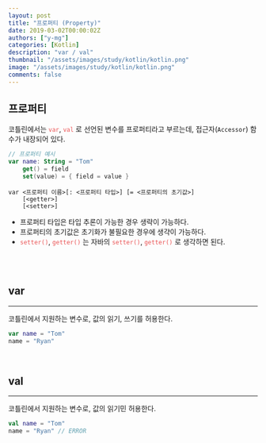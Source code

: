 ```yaml
---
layout: post
title: "프로퍼티 (Property)"
date: 2019-03-02T00:00:02Z
authors: ["y-mg"]
categories: [Kotlin]
description: "var / val"
thumbnail: "/assets/images/study/kotlin/kotlin.png"
image: "/assets/images/study/kotlin/kotlin.png"
comments: false
---
```


## 프로퍼티
코틀린에서는 <code style="color: #eb5657;">var</code>, <code style="color: #eb5657;">val</code> 로 선언된 변수를 프로퍼티라고 부르는데, 접근자(`Accessor`) 함수가 내장되어 있다.
<br/>

```kotlin
// 프로퍼티 예시
var name: String = "Tom"
    get() = field
    set(value) = { field = value }
```

```
var <프로퍼티 이름>[: <프로퍼티 타입>] [= <프로퍼티의 초기값>]
    [<getter>]
    [<setter>]
```
- 프로퍼티 타입은 타입 추론이 가능한 경우 생략이 가능하다.
- 프로퍼티의 초기값은 초기화가 불필요한 경우에 생갹이 가능하다.
- <code style="color: #eb5657;">setter()</code>, <code style="color: #eb5657;">getter()</code> 는 자바의 <code style="color: #eb5657;">setter()</code>, <code style="color: #eb5657;">getter()</code> 로 생각하면 된다.
<br/>
<br/>



## var
***
코틀린에서 지원하는 변수로, 값의 읽기, 쓰기를 허용한다.
<br/>

```kotlin
var name = "Tom"
name = "Ryan"
```
<br/>



## val
***
코틀린에서 지원하는 변수로, 값의 읽기민 허용한다.
<br/>

```kotlin
val name = "Tom"
name = "Ryan" // ERROR
```